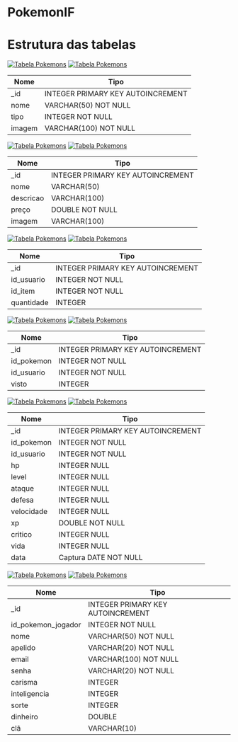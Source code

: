 # PokemonIF

# Estrutura das tabelas

[![Tabela Pokemons](https://img.shields.io/badge/Tabela-Pokemons-brightgreen.svg)]() [![Tabela Pokemons](https://img.shields.io/badge/Dupla-Diego-blue.svg)]()

| Nome | Tipo |
| ------ | ------ |
| _id | INTEGER PRIMARY KEY AUTOINCREMENT |
| nome | VARCHAR(50) NOT NULL |
| tipo | INTEGER NOT NULL |
| imagem | VARCHAR(100) NOT NULL |

[![Tabela Pokemons](https://img.shields.io/badge/Tabela-Itens-brightgreen.svg)]() [![Tabela Pokemons](https://img.shields.io/badge/Dupla-Douglas-blue.svg)]()

| Nome | Tipo |
| ------ | ------ |
| _id | INTEGER PRIMARY KEY AUTOINCREMENT |
| nome | VARCHAR(50) |
| descricao | VARCHAR(100) |
| preço | DOUBLE NOT NULL |
| imagem| VARCHAR(100) |

[![Tabela Pokemons](https://img.shields.io/badge/Tabela-Itens_Jogador-brightgreen.svg)]() [![Tabela Pokemons](https://img.shields.io/badge/Dupla-Douglas-blue.svg)]()

| Nome | Tipo |
| ------ | ------ |
| _id | INTEGER PRIMARY KEY AUTOINCREMENT |
| id_usuario | INTEGER NOT NULL |
| id_item | INTEGER NOT NULL |
| quantidade | INTEGER |

[![Tabela Pokemons](https://img.shields.io/badge/Tabela-Pokedex-brightgreen.svg)]() [![Tabela Pokemons](https://img.shields.io/badge/Dupla-Rodrigo-blue.svg)]()

| Nome | Tipo |
| ------ | ------ |
|  _id | INTEGER PRIMARY KEY AUTOINCREMENT |
| id_pokemon | INTEGER NOT NULL |
| id_usuario | INTEGER NOT NULL |
| visto | INTEGER |

[![Tabela Pokemons](https://img.shields.io/badge/Tabela-Pokemons_Jogador-brightgreen.svg)]() [![Tabela Pokemons](https://img.shields.io/badge/Dupla-Diego-blue.svg)]()

| Nome | Tipo |
| ------ | ------ |
| _id | INTEGER PRIMARY KEY AUTOINCREMENT |
| id_pokemon | INTEGER NOT NULL |
| id_usuario | INTEGER NOT NULL |
| hp | INTEGER NULL |
| level | INTEGER NULL |
| ataque | INTEGER NULL |
| defesa | INTEGER NULL |
| velocidade | INTEGER NULL |
 | xp | DOUBLE NOT NULL |
| critico| INTEGER NULL |
| vida | INTEGER NULL |
| data | Captura DATE NOT NULL |

[![Tabela Pokemons](https://img.shields.io/badge/Tabela-Jogador-brightgreen.svg)]() [![Tabela Pokemons](https://img.shields.io/badge/Dupla-Rodrigo-blue.svg)]()

| Nome | Tipo |
| ------ | ------ |
| _id | INTEGER PRIMARY KEY AUTOINCREMENT |
| id_pokemon_jogador | INTEGER NOT NULL |
| nome | VARCHAR(50) NOT NULL |
| apelido | VARCHAR(20) NOT NULL |
| email | VARCHAR(100) NOT NULL |
| senha | VARCHAR(20) NOT NULL |
| carisma | INTEGER |
| inteligencia | INTEGER  |
| sorte | INTEGER |
| dinheiro | DOUBLE |
| clã | VARCHAR(10) |
